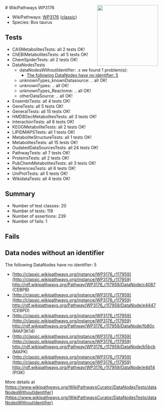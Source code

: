 <img style="float: right; width: 200px" src="https://upload.wikimedia.org/wikipedia/commons/thumb/8/83/Wplogo_with_text_500.png/640px-Wplogo_with_text_500.png" />
# WikiPathways WP3176

* WikiPathways: [WP3176](https://wikipathways.org/pathways/WP3176) ([classic](https://classic.wikipathways.org/instance/WP3176))
* Species: Bos taurus
## Tests
* CASMetabolitesTests: all 2 tests OK!
* ChEBIMetabolitesTests: all 5 tests OK!
* ChemSpiderTests: all 2 tests OK!
* DataNodesTests
    * dataNodesWithoutIdentifier: .x we found 1 problem(s):
        * [The following DataNodes have no identifier: 5](#d2d32fa4)
    * unknownTypes_knownDatasource: .. all OK!
    * unknownTypes: .. all OK!
    * unknownTypes_Reactome: .. all OK!
    * otherDataSource: .. all OK!
* EnsemblTests: all 4 tests OK!
* GeneTests: all 5 tests OK!
* GeneralTests: all 15 tests OK!
* HMDBSecMetabolitesTests: all 3 tests OK!
* InteractionTests: all 8 tests OK!
* KEGGMetaboliteTests: all 2 tests OK!
* LIPIDMAPSTests: all 1 tests OK!
* MetaboliteStructureTests: all 1 tests OK!
* MetabolitesTests: all 15 tests OK!
* OudatedDataSourcesTests: all 24 tests OK!
* PathwayTests: all 7 tests OK!
* ProteinsTests: all 2 tests OK!
* PubChemMetabolitesTests: all 3 tests OK!
* ReferencesTests: all 6 tests OK!
* UniProtTests: all 5 tests OK!
* WikidataTests: all 4 tests OK!


## Summary

* Number of test classes: 20
* Number of tests: 119
* Number of assertions: 239
* Number of fails: 1

## Fails

<a name="d2d32fa4" />

## Data nodes without an identifier

The following DataNodes have no identifier: 5

* [http://classic.wikipathways.org/instance/WP3176_r117959](http://classic.wikipathways.org/instance/WP3176_r117959) http://rdf.wikipathways.org/Pathway/WP3176_r117959/DataNode/c4087 (CEBPB)
* [http://classic.wikipathways.org/instance/WP3176_r117959](http://classic.wikipathways.org/instance/WP3176_r117959) http://rdf.wikipathways.org/Pathway/WP3176_r117959/DataNode/e4447 (CEBPD)
* [http://classic.wikipathways.org/instance/WP3176_r117959](http://classic.wikipathways.org/instance/WP3176_r117959) http://rdf.wikipathways.org/Pathway/WP3176_r117959/DataNode/fb80c (MAP3K14)
* [http://classic.wikipathways.org/instance/WP3176_r117959](http://classic.wikipathways.org/instance/WP3176_r117959) http://rdf.wikipathways.org/Pathway/WP3176_r117959/DataNode/b5bcb (MAPK)
* [http://classic.wikipathways.org/instance/WP3176_r117959](http://classic.wikipathways.org/instance/WP3176_r117959) http://rdf.wikipathways.org/Pathway/WP3176_r117959/DataNode/e4d14 (PI3K)


More details at [https://www.wikipathways.org/WikiPathwaysCurator/DataNodesTests/dataNodesWithoutIdentifier](https://www.wikipathways.org/WikiPathwaysCurator/DataNodesTests/dataNodesWithoutIdentifier)

